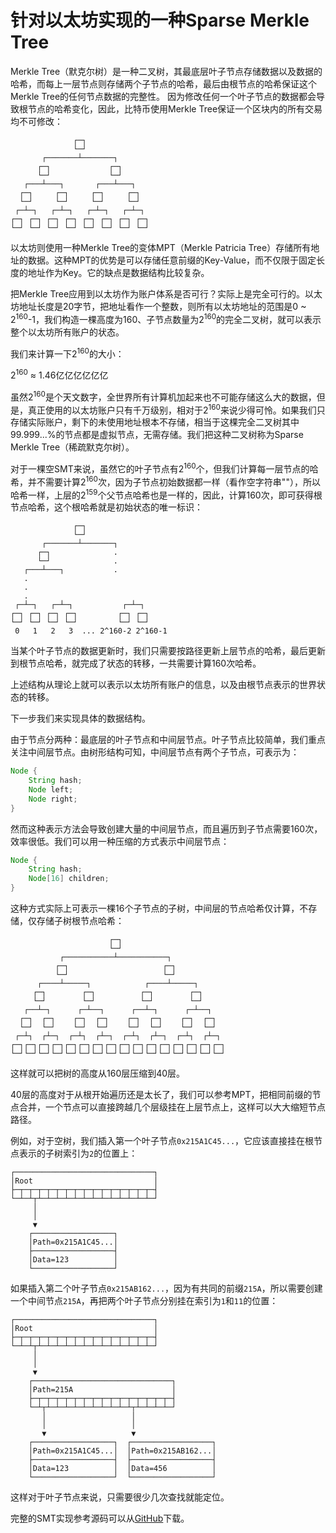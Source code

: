 # 针对以太坊实现的一种Sparse Merkle Tree

Merkle Tree（默克尔树）是一种二叉树，其最底层叶子节点存储数据以及数据的哈希，而每上一层节点则存储两个子节点的哈希，最后由根节点的哈希保证这个Merkle Tree的任何节点数据的完整性。
因为修改任何一个叶子节点的数据都会导致根节点的哈希变化，因此，比特币使用Merkle Tree保证一个区块内的所有交易均不可修改：

```ascii
              ┌─┐
              └─┘
       ┌───────┴───────┐
      ┌─┐             ┌─┐
      └─┘             └─┘
   ┌───┴───┐       ┌───┴───┐
  ┌─┐     ┌─┐     ┌─┐     ┌─┐
  └─┘     └─┘     └─┘     └─┘
 ┌─┴─┐   ┌─┴─┐   ┌─┴─┐   ┌─┴─┐
┌─┐ ┌─┐ ┌─┐ ┌─┐ ┌─┐ ┌─┐ ┌─┐ ┌─┐
└─┘ └─┘ └─┘ └─┘ └─┘ └─┘ └─┘ └─┘
```

以太坊则使用一种Merkle Tree的变体MPT（Merkle Patricia Tree）存储所有地址的数据。这种MPT的优势是可以存储任意前缀的Key-Value，而不仅限于固定长度的地址作为Key。它的缺点是数据结构比较复杂。

把Merkle Tree应用到以太坊作为账户体系是否可行？实际上是完全可行的。以太坊地址长度是20字节，把地址看作一个整数，则所有以太坊地址的范围是0 ~ 2<sup>160</sup>-1，我们构造一棵高度为160、子节点数量为2<sup>160</sup>的完全二叉树，就可以表示整个以太坊所有账户的状态。

我们来计算一下2<sup>160</sup>的大小：

2<sup>160</sup> ≈ 1.46亿亿亿亿亿亿

虽然2<sup>160</sup>是个天文数字，全世界所有计算机加起来也不可能存储这么大的数据，但是，真正使用的以太坊账户只有千万级别，相对于2<sup>160</sup>来说少得可怜。如果我们只存储实际账户，剩下的未使用地址根本不存储，相当于这棵完全二叉树其中99.999...%的节点都是虚拟节点，无需存储。我们把这种二叉树称为Sparse Merkle Tree（稀疏默克尔树）。

对于一棵空SMT来说，虽然它的叶子节点有2<sup>160</sup>个，但我们计算每一层节点的哈希，并不需要计算2<sup>160</sup>次，因为子节点初始数据都一样（看作空字符串""），所以哈希一样，上层的2<sup>159</sup>个父节点哈希也是一样的，因此，计算160次，即可获得根节点哈希，这个根哈希就是初始状态的唯一标识：

```ascii
              ┌─┐
              └─┘
       ┌───────┴───────┐
      ┌─┐              .
      └─┘              .
   ┌───┴───┐           .
   .
   .
   .
 ┌─┴─┐   ┌─┴─┐           ┌─┴─┐
┌─┐ ┌─┐ ┌─┐ ┌─┐         ┌─┐ ┌─┐
└─┘ └─┘ └─┘ └─┘         └─┘ └─┘
 0   1   2   3  ... 2^160-2 2^160-1
```

当某个叶子节点的数据更新时，我们只需要按路径更新上层节点的哈希，最后更新到根节点哈希，就完成了状态的转移，一共需要计算160次哈希。

上述结构从理论上就可以表示以太坊所有账户的信息，以及由根节点表示的世界状态的转移。

下一步我们来实现具体的数据结构。

由于节点分两种：最底层的叶子节点和中间层节点。叶子节点比较简单，我们重点关注中间层节点。由树形结构可知，中间层节点有两个子节点，可表示为：

```java
Node {
    String hash;
    Node left;
    Node right;
}
```

然而这种表示方法会导致创建大量的中间层节点，而且遍历到子节点需要160次，效率很低。我们可以用一种压缩的方式表示中间层节点：

```java
Node {
    String hash;
    Node[16] children;
}
```

这种方式实际上可表示一棵16个子节点的子树，中间层的节点哈希仅计算，不存储，仅存储子树根节点哈希：

```ascii
                      ┌─┐
                      └─┘
           ┌───────────┴───────────┐
          ┌─┐                     ┌─┐
          └─┘                     └─┘
      ┌────┴─────┐            ┌────┴─────┐
     ┌─┐        ┌─┐          ┌─┐        ┌─┐
     └─┘        └─┘          └─┘        └─┘
   ┌──┴─┐      ┌─┴──┐      ┌──┴─┐      ┌─┴──┐
  ┌─┐  ┌─┐    ┌─┐  ┌─┐    ┌─┐  ┌─┐    ┌─┐  ┌─┐
  └─┘  └─┘    └─┘  └─┘    └─┘  └─┘    └─┘  └─┘
 ┌─┴┐  ┌┴─┐  ┌─┴┐  ┌┴─┐  ┌─┴┐  ┌┴─┐  ┌─┴┐  ┌┴─┐
┌─┐┌─┐┌─┐┌─┐┌─┐┌─┐┌─┐┌─┐┌─┐┌─┐┌─┐┌─┐┌─┐┌─┐┌─┐┌─┐
└─┘└─┘└─┘└─┘└─┘└─┘└─┘└─┘└─┘└─┘└─┘└─┘└─┘└─┘└─┘└─┘
```

这样就可以把树的高度从160层压缩到40层。

40层的高度对于从根开始遍历还是太长了，我们可以参考MPT，把相同前缀的节点合并，一个节点可以直接跨越几个层级挂在上层节点上，这样可以大大缩短节点路径。

例如，对于空树，我们插入第一个叶子节点`0x215A1C45...`，它应该直接挂在根节点表示的子树索引为`2`的位置上：

```ascii
┌───────────────────────────────┐
│Root                           │
├─┬─┬─┬─┬─┬─┬─┬─┬─┬─┬─┬─┬─┬─┬─┬─┤
└─┴─┴┬┴─┴─┴─┴─┴─┴─┴─┴─┴─┴─┴─┴─┴─┘
     │
     │
     ▼
    ┌──────────────────┐
    │Path=0x215A1C45...│
    ├──────────────────┤
    │Data=123          │
    └──────────────────┘
```

如果插入第二个叶子节点`0x215AB162...`，因为有共同的前缀`215A`，所以需要创建一个中间节点`215A`，再把两个叶子节点分别挂在索引为`1`和`11`的位置：

```ascii
┌───────────────────────────────┐
│Root                           │
├─┬─┬─┬─┬─┬─┬─┬─┬─┬─┬─┬─┬─┬─┬─┬─┤
└─┴─┴┬┴─┴─┴─┴─┴─┴─┴─┴─┴─┴─┴─┴─┴─┘
     │
     │
     ▼
    ┌───────────────────────────────┐
    │Path=215A                      │
    ├─┬─┬─┬─┬─┬─┬─┬─┬─┬─┬─┬─┬─┬─┬─┬─┤
    └─┴┬┴─┴─┴─┴─┴─┴─┴─┴─┴─┴┬┴─┴─┴─┴─┘
       │                   │
       │                   │
       ▼                   ▼
    ┌──────────────────┐  ┌──────────────────┐
    │Path=0x215A1C45...│  │Path=0x215AB162...│
    ├──────────────────┤  ├──────────────────┤
    │Data=123          │  │Data=456          │
    └──────────────────┘  └──────────────────┘
```

这样对于叶子节点来说，只需要很少几次查找就能定位。

完整的SMT实现参考源码可以从[GitHub](https://github.com/youkechaung/eth-smt)下载。
